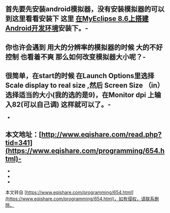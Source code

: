 首先要先安装android模拟器，没有安装模拟器的可以到这里看看安装下 这里 [在MyEclipse 8.6上搭建Android开发环境](http://www.eqishare.com/read.php?tid=342)安装下。-
-
你也许会遇到 用大的分辨率的模拟器的时候 大的不好控制 也看着不爽 那么如何改变模拟器大小呢？-
-
很简单，在start的时候 在Launch Options里选择 Scale display to real size ,然后 Screen Size （in） 选择适当的大小(我的选的是9)，在Monitor dpi 上输入82(可以自己调) 这样就可以了。-
-
-
本文地址：[http://www.eqishare.com/read.php?tid=341](https://www.eqishare.com/programming/654.html)-
-
-
-

-

本文转自 [https://www.eqishare.com/programming/654.html](https://www.eqishare.com/programming/654.html)，如有侵权，请联系删除。